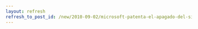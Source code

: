 ```yaml
---
layout: refresh
refresh_to_post_id: /new/2010-09-02/microsoft-patenta-el-apagado-del-sistema-operativo
---
```


